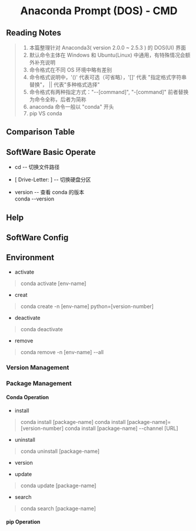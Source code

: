 <h1 align = "center"> Anaconda Prompt (DOS) - CMD </h1>

## Reading Notes

> 1. 本篇整理针对 Anaconda3( version 2.0.0 ~ 2.5.3 ) 的 DOS(UI) 界面  
> 2. 默认命令主体在 Windows 和 Ubuntu(Linux) 中通用，有特殊情况会额外补充说明  
> 3. 命令格式在不同 OS 环境中略有差别  
> 4. 命令格式说明中，'()' 代表可选（可省略），'[]' 代表 "指定格式字符串替换"， || 代表"多种格式选择"  
> 5. 命令格式有两种指定方式："--[command]", "-[command]" 前者替换为命令全称，后者为简称  
> 6. anaconda 命令一般以 "conda" 开头
> 7. pip VS conda

## Comparison Table

## SoftWare Basic Operate

* cd -- 切换文件路径  

* [ Drive-Letter: ] -- 切换硬盘分区  

* version  -- 查看 conda 的版本  
conda --version  

## Help

## SoftWare Config

## Environment

* activate  

> conda activate [env-name]

* creat  

> conda create -n [env-name] python=[version-number]  

* deactivate

> conda deactivate

* remove

> conda remove -n [env-name] --all

### Version Management

### Package Management

#### Conda Operation

* install

> conda install [package-name]
> conda install [package-name]=[version-number]
> conda install [package-name] --channel [URL]

* uninstall

> conda uninstall [package-name]

* version

* update

> conda update [package-name]

* search

> conda search [package-name]

#### pip Operation

